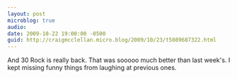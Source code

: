 ```yaml
---
layout: post
microblog: true
audio: 
date: 2009-10-22 19:00:00 -0500
guid: http://craigmcclellan.micro.blog/2009/10/23/t5089687322.html
---
```

And 30 Rock is really back. That was sooooo much better than last week's. I kept missing funny things from laughing at previous ones.

